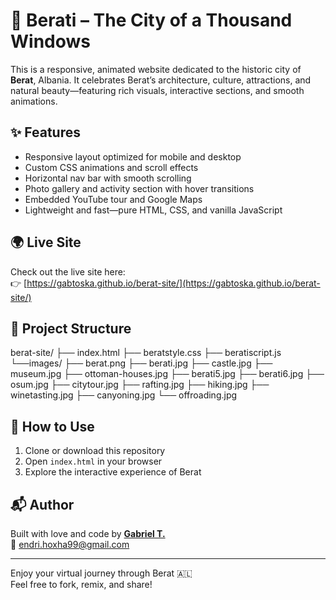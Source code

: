 # 🌄 Berati – The City of a Thousand Windows

This is a responsive, animated website dedicated to the historic city of **Berat**, Albania. It celebrates Berat’s architecture, culture, attractions, and natural beauty—featuring rich visuals, interactive sections, and smooth animations.

## ✨ Features

- Responsive layout optimized for mobile and desktop
- Custom CSS animations and scroll effects
- Horizontal nav bar with smooth scrolling
- Photo gallery and activity section with hover transitions
- Embedded YouTube tour and Google Maps
- Lightweight and fast—pure HTML, CSS, and vanilla JavaScript

## 🌍 Live Site

Check out the live site here:  
👉 [https://gabtoska.github.io/berat-site/](https://gabtoska.github.io/berat-site/)

## 📂 Project Structure

berat-site/ ├── index.html ├── beratstyle.css ├── beratiscript.js
└──images/ ├── berat.png ├── berati.jpg ├── castle.jpg ├── museum.jpg 
├── ottoman-houses.jpg ├── berati5.jpg ├── berati6.jpg ├── osum.jpg 
├── citytour.jpg ├── rafting.jpg ├── hiking.jpg ├── winetasting.jpg ├── canyoning.jpg └── offroading.jpg

## 🧪 How to Use

1. Clone or download this repository  
2. Open `index.html` in your browser  
3. Explore the interactive experience of Berat

## 📬 Author

Built with love and code by **[Gabriel T.](https://github.com/gabtoska)**  
📧 endri.hoxha99@gmail.com

---

Enjoy your virtual journey through Berat 🇦🇱  
Feel free to fork, remix, and share!
